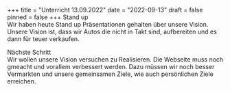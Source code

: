 +++
title = "Unterricht 13.09.2022"
date = "2022-09-13"
draft = false
pinned = false
+++
Stand up\
Wir haben heute Stand up Präsentationen gehalten über unsere Vision. Unsere Vision ist, dass wir Autos die nicht in Takt sind, aufbereiten und es dann für teuer verkaufen.

Nächste Schritt\
Wir wollen unsere Vision versuchen zu Realisieren. Die Webseite muss noch gmeacht und vorallem verbessert werden. Dazu müssen wir noch besser Vermarkten und unsere gemeinsamen Ziele, wie auch persönlichen Ziele erreichen.